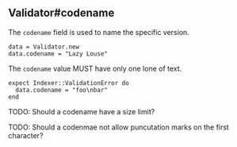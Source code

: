 ## Validator#codename

The `codename` field is used to name the specific version.

    data = Validator.new
    data.codename = "Lazy Louse"

The `codename` value MUST have only one lone of text.

    expect Indexer::ValidationError do
      data.codename = "foo\nbar"
    end

TODO: Should a codename have a size limit?

TODO: Should a codenmae not allow puncutation marks on the first character?

